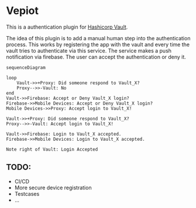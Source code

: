 # Vepiot

This is a authentication plugin for [Hashicorp Vault](https://github.com/hashicorp/vault).

The idea of this plugin is to add a manual human step into the authentication process. This works by registering the app with the vault and every time the vault tries to authenticate via this service. The service makes a push notification via firebase. The user can accept the authentication or deny it.

```mermaid
sequenceDiagram

loop
    Vault->>+Proxy: Did someone respond to Vault_X?
    Proxy-->>-Vault: No
end
Vault->>Firebase: Accept or Deny Vault_X login?
Firebase->>Mobile Devices: Accept or Deny Vault_X login?
Mobile Devices->>Proxy: Accept login to Vault_X!

Vault->>+Proxy: Did someone respond to Vault_X?
Proxy-->>-Vault: Accept login to Vault_X!

Vault->>Firebase: Login to Vault_X accepted.
Firebase->>Mobile Devices: Login to Vault_X accepted.

Note right of Vault: Login Accepted
```

## TODO:
* CI/CD
* More secure device registration
* Testcases
* ...